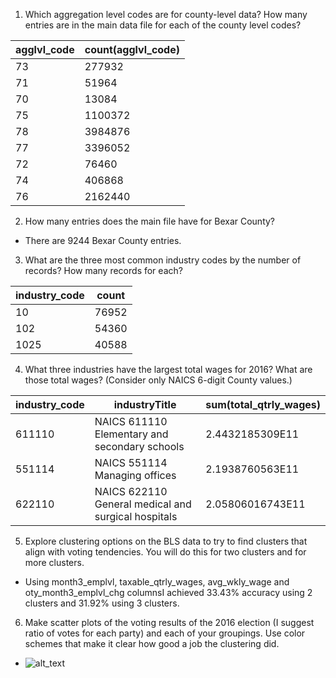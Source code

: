1. Which aggregation level codes are for county-level data? How many entries are in the main data file for each of the county level codes?

|agglvl_code|count(agglvl_code)|
|-----------|------------------|
|         73|            277932|
|         71|             51964|
|         70|             13084|
|         75|           1100372|
|         78|           3984876|
|         77|           3396052|
|         72|             76460|
|         74|            406868|
|         76|           2162440|

2. How many entries does the main file have for Bexar County?
* There are 9244 Bexar County entries. 

3. What are the three most common industry codes by the number of records? How many records for each?

|industry_code|count|
|-------------|-----|
|           10|76952|
|          102|54360|
|         1025|40588|

4. What three industries have the largest total wages for 2016? What are those total wages? (Consider only NAICS 6-digit County values.)

|industry_code|industryTitle                                      |sum(total_qtrly_wages)|
|-------------|---------------------------------------------------|----------------------|
|611110       |NAICS 611110 Elementary and secondary schools      |2.4432185309E11       |
|551114       |NAICS 551114 Managing offices                      |2.1938760563E11       |
|622110       |NAICS 622110 General medical and surgical hospitals|2.05806016743E11      |

5. Explore clustering options on the BLS data to try to find clusters that align with voting tendencies. You will do this for two clusters and for more clusters. 
 * Using month3_emplvl, taxable_qtrly_wages, avg_wkly_wage and oty_month3_emplvl_chg columnsI achieved 33.43% accuracy using 2 clusters and 31.92% using 3 clusters. 

6. Make scatter plots of the voting results of the 2016 election (I suggest ratio of votes for each party) and each of your groupings. Use color schemes that make it clear how good a job the clustering did.

 * ![alt_text](https://github.com/CSCI3395-F18/big-data-assignments-f18-sliu-trinity/blob/master/src/main/scala/sparkml/graphs/result2Cluster.png)
